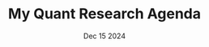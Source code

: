 ---
title: "My Quant Research Agenda"
description: "From the series: becoming a researcher"
date: "Dec 15 2024"
draft: true
---